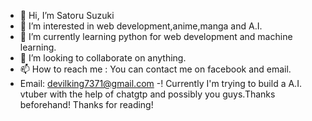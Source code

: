 - 👋 Hi, I’m Satoru Suzuki
- 👀 I’m interested in web development,anime,manga and A.I.
- 🌱 I’m currently learning python for web development and machine learning.
- 💞️ I’m looking to collaborate on anything.
- 📫 How to reach me : You can contact me on facebook and email. 
- Email: devilking7371@gmail.com
-! Currently I'm trying to build a A.I. vtuber with the help of chatgtp and possibly you guys.Thanks beforehand! 
 Thanks for reading!

